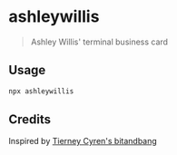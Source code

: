 # ashleywillis

> Ashley Willis' terminal business card

## Usage

```bash
npx ashleywillis
```

## Credits

Inspired by [Tierney Cyren's bitandbang](https://github.com/bnb/bitandbang)
